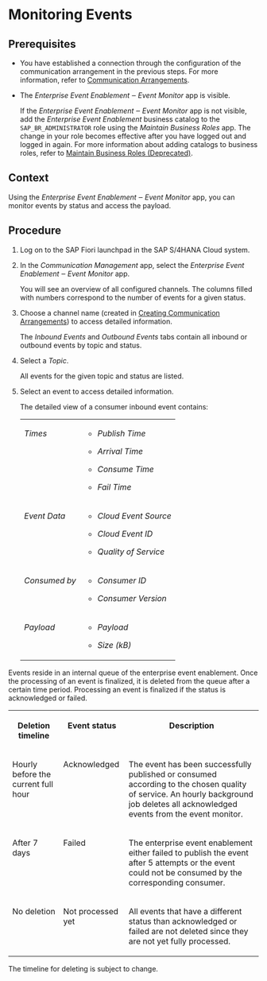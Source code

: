 <!-- loiocb54df9dfc9d4278a3f65eb232dc167d -->

# Monitoring Events



## Prerequisites

-   You have established a connection through the configuration of the communication arrangement in the previous steps. For more information, refer to [Communication Arrangements](communication-arrangements-2144420.md).

-   The *Enterprise Event Enablement ‒ Event Monitor* app is visible.

    If the *Enterprise Event Enablement ‒ Event Monitor* app is not visible, add the *Enterprise Event Enablement* business catalog to the `SAP_BR_ADMINISTRATOR` role using the *Maintain Business Roles* app. The change in your role becomes effective after you have logged out and logged in again. For more information about adding catalogs to business roles, refer to [Maintain Business Roles \(Deprecated\)](maintain-business-roles-deprecated-8980ad0.md).




## Context

Using the *Enterprise Event Enablement ‒ Event Monitor* app, you can monitor events by status and access the payload.



## Procedure

1.  Log on to the SAP Fiori launchpad in the SAP S/4HANA Cloud system.

2.  In the *Communication Management* app, select the *Enterprise Event Enablement ‒ Event Monitor* app.

    You will see an overview of all configured channels. The columns filled with numbers correspond to the number of events for a given status.

3.  Choose a channel name \(created in [Creating Communication Arrangements](creating-communication-arrangements-78ababb.md)\) to access detailed information.

    The *Inbound Events* and *Outbound Events* tabs contain all inbound or outbound events by topic and status.

4.  Select a *Topic*.

    All events for the given topic and status are listed.

5.  Select an event to access detailed information.

    The detailed view of a consumer inbound event contains:


    <table>
    <tr>
    <td valign="top">
    
    *Times*


    
    </td>
    <td valign="top">
    
    -   *Publish Time*

    -   *Arrival Time*

    -   *Consume Time*

    -   *Fail Time*



    
    </td>
    </tr>
    <tr>
    <td valign="top">
    
    *Event Data*


    
    </td>
    <td valign="top">
    
    -   *Cloud Event Source*

    -   *Cloud Event ID*

    -   *Quality of Service*



    
    </td>
    </tr>
    <tr>
    <td valign="top">
    
    *Consumed by*


    
    </td>
    <td valign="top">
    
    -   *Consumer ID*

    -   *Consumer Version*



    
    </td>
    </tr>
    <tr>
    <td valign="top">
    
    *Payload*


    
    </td>
    <td valign="top">
    
    -   *Payload*

    -   *Size \(kB\)*



    
    </td>
    </tr>
    </table>
    



Events reside in an internal queue of the enterprise event enablement. Once the processing of an event is finalized, it is deleted from the queue after a certain time period. Processing an event is finalized if the status is acknowledged or failed.


<table>
<tr>
<th valign="top">

Deletion timeline



</th>
<th valign="top">

Event status



</th>
<th valign="top">

Description



</th>
</tr>
<tr>
<td valign="top">

Hourly before the current full hour



</td>
<td valign="top">

Acknowledged



</td>
<td valign="top">

The event has been successfully published or consumed according to the chosen quality of service. An hourly background job deletes all acknowledged events from the event monitor.



</td>
</tr>
<tr>
<td valign="top">

After 7 days



</td>
<td valign="top">

Failed



</td>
<td valign="top">

The enterprise event enablement either failed to publish the event after 5 attempts or the event could not be consumed by the corresponding consumer.



</td>
</tr>
<tr>
<td valign="top">

No deletion



</td>
<td valign="top">

Not processed yet



</td>
<td valign="top">

All events that have a different status than acknowledged or failed are not deleted since they are not yet fully processed.



</td>
</tr>
</table>

The timeline for deleting is subject to change.

